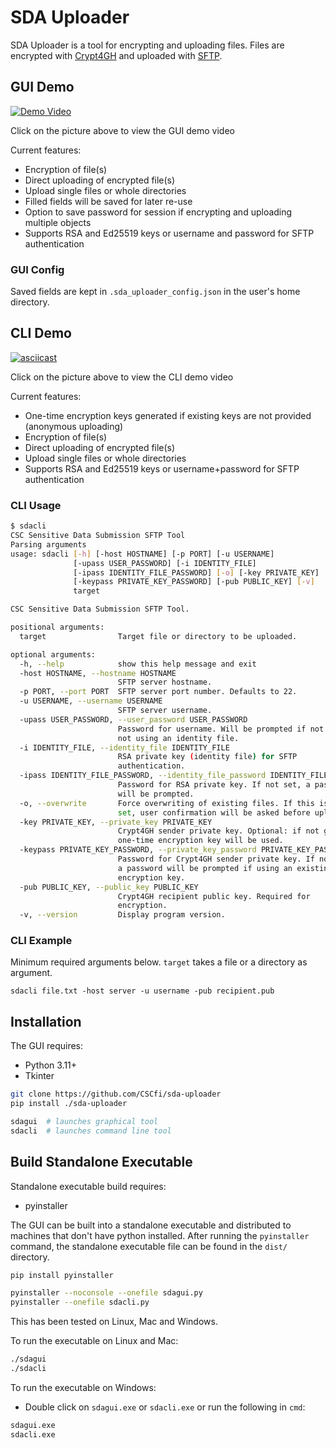 # SDA Uploader
SDA Uploader is a tool for encrypting and uploading files. Files are encrypted with [Crypt4GH](http://samtools.github.io/hts-specs/crypt4gh.pdf) and uploaded with [SFTP](https://www.ssh.com/ssh/sftp/).

## GUI Demo
[![Demo Video](https://kannu.csc.fi/s/qX4PbXDDgmeBss2/preview)](https://kannu.csc.fi/s/ER4SMQWECZwnqt5)

Click on the picture above to view the GUI demo video

Current features:
- Encryption of file(s)
- Direct uploading of encrypted file(s)
- Upload single files or whole directories
- Filled fields will be saved for later re-use
- Option to save password for session if encrypting and uploading multiple objects
- Supports RSA and Ed25519 keys or username and password for SFTP authentication

### GUI Config
Saved fields are kept in `.sda_uploader_config.json` in the user's home directory.

## CLI Demo
[![asciicast](https://asciinema.org/a/367991.svg)](https://asciinema.org/a/367991)

Click on the picture above to view the CLI demo video

Current features:
- One-time encryption keys generated if existing keys are not provided (anonymous uploading)
- Encryption of file(s)
- Direct uploading of encrypted file(s)
- Upload single files or whole directories
- Supports RSA and Ed25519 keys or username+password for SFTP authentication

### CLI Usage
```bash
$ sdacli 
CSC Sensitive Data Submission SFTP Tool
Parsing arguments
usage: sdacli [-h] [-host HOSTNAME] [-p PORT] [-u USERNAME]
              [-upass USER_PASSWORD] [-i IDENTITY_FILE]
              [-ipass IDENTITY_FILE_PASSWORD] [-o] [-key PRIVATE_KEY]
              [-keypass PRIVATE_KEY_PASSWORD] [-pub PUBLIC_KEY] [-v]
              target

CSC Sensitive Data Submission SFTP Tool.

positional arguments:
  target                Target file or directory to be uploaded.

optional arguments:
  -h, --help            show this help message and exit
  -host HOSTNAME, --hostname HOSTNAME
                        SFTP server hostname.
  -p PORT, --port PORT  SFTP server port number. Defaults to 22.
  -u USERNAME, --username USERNAME
                        SFTP server username.
  -upass USER_PASSWORD, --user_password USER_PASSWORD
                        Password for username. Will be prompted if not set and
                        not using an identity file.
  -i IDENTITY_FILE, --identity_file IDENTITY_FILE
                        RSA private key (identity file) for SFTP
                        authentication.
  -ipass IDENTITY_FILE_PASSWORD, --identity_file_password IDENTITY_FILE_PASSWORD
                        Password for RSA private key. If not set, a password
                        will be prompted.
  -o, --overwrite       Force overwriting of existing files. If this is not
                        set, user confirmation will be asked before uploading.
  -key PRIVATE_KEY, --private_key PRIVATE_KEY
                        Crypt4GH sender private key. Optional: if not given, a
                        one-time encryption key will be used.
  -keypass PRIVATE_KEY_PASSWORD, --private_key_password PRIVATE_KEY_PASSWORD
                        Password for Crypt4GH sender private key. If not set,
                        a password will be prompted if using an existing
                        encryption key.
  -pub PUBLIC_KEY, --public_key PUBLIC_KEY
                        Crypt4GH recipient public key. Required for
                        encryption.
  -v, --version         Display program version.
```

### CLI Example
Minimum required arguments below. `target` takes a file or a directory as argument.
```
sdacli file.txt -host server -u username -pub recipient.pub
```

## Installation

The GUI requires:
- Python 3.11+
- Tkinter

```bash
git clone https://github.com/CSCfi/sda-uploader
pip install ./sda-uploader

sdagui  # launches graphical tool
sdacli  # launches command line tool
```

## Build Standalone Executable

Standalone executable build requires:
- pyinstaller

The GUI can be built into a standalone executable and distributed to machines that don't have python installed. After running the `pyinstaller` command, the standalone executable file can be found in the `dist/` directory.

```bash
pip install pyinstaller

pyinstaller --noconsole --onefile sdagui.py
pyinstaller --onefile sdacli.py
```

This has been tested on Linux, Mac and Windows.

To run the executable on Linux and Mac:
```bash
./sdagui
./sdacli
```

To run the executable on Windows:
- Double click on `sdagui.exe` or `sdacli.exe` or run the following in `cmd`:
```bash
sdagui.exe
sdacli.exe
```
